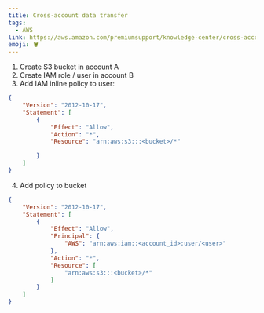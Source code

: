 ```yaml
---
title: Cross-account data transfer
tags:
  - AWS
link: https://aws.amazon.com/premiumsupport/knowledge-center/cross-account-access-s3/
emoji: 🪣
---
```


1. Create S3 bucket in account A
2. Create IAM role / user in account B
3. Add IAM inline policy to user:

```json
{
    "Version": "2012-10-17",
    "Statement": [
        {
            "Effect": "Allow",
            "Action": "*",
            "Resource": "arn:aws:s3:::<bucket>/*"

        }
    ]
}
```

4. Add policy to bucket

```json
{
    "Version": "2012-10-17",
    "Statement": [
        {
            "Effect": "Allow",
            "Principal": {
                "AWS": "arn:aws:iam::<account_id>:user/<user>"
            },
            "Action": "*",
            "Resource": [
                "arn:aws:s3:::<bucket>/*"
            ]
        }
    ]
}
```
